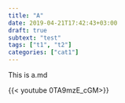 ```yaml
---
title: "A"
date: 2019-04-21T17:42:43+03:00
draft: true
subtext: "test"
tags: ["t1", "t2"]
categories: ["cat1"]
---
```


This is a.md

{{< youtube 0TA9mzE_cGM>}}
